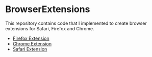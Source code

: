 # BrowserExtensions
This repository contains code that I implemented to create browser extensions for Safari, Firefox and Chrome.

- [Firefox Extension](https://github.com/DinDev3/BrowserExtensions/tree/development/FirefoxExtension)
- [Chrome Extension](https://github.com/DinDev3/BrowserExtensions/tree/development/ChromeExtension/Start)
- [Safari Extension](https://github.com/DinDev3/BrowserExtensions/tree/development/SafariExtension/FB%20View%20Controller)
